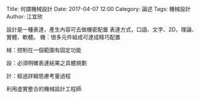 Title: 何謂機械設計
Date: 2017-04-07 12:00
Category: 論述
Tags: 機械設計
Author: 江宜欣

 
設計是一種表達，產生內容可去做機密配置
表達方式，口語、文字、2D、理論、實體、軟體。
機：很多元件組成可達成精巧配置


械：控制在一個範圍有固定功能 


設：必須明確表達結果之具體規劃



計：經過詳細思慮考量過程


利用虛實整合的機械設計工程師






